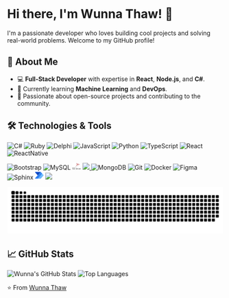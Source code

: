 # Hi there, I'm Wunna Thaw! 👋

I'm a passionate developer who loves building cool projects and solving real-world problems. Welcome to my GitHub profile!


## 🚀 About Me

- 💻 **Full-Stack Developer** with expertise in **React**, **Node.js**, and **C#**.
- 🌱 Currently learning **Machine Learning** and **DevOps**.
- 🎯 Passionate about open-source projects and contributing to the community.



## 🛠️ Technologies & Tools

![C#](https://img.shields.io/badge/-C%23-239120?style=flat&logo=c-sharp&logoColor=white)
![Ruby](https://img.shields.io/badge/-Ruby-CC342D?style=flat&logo=ruby&logoColor=white)
![Delphi](https://img.shields.io/badge/-Delphi-EE1F35?style=flat&logo=delphi&logoColor=white)
![JavaScript](https://img.shields.io/badge/-JavaScript-F7DF1E?style=flat&logo=javascript&logoColor=black)
![Python](https://img.shields.io/badge/-Python-3776AB?style=flat&logo=python&logoColor=white)
![TypeScript](https://img.shields.io/badge/-TypeScript-3178C6?style=flat&logo=typescript&logoColor=white)
![React](https://img.shields.io/badge/-React-61DAFB?style=flat&logo=react&logoColor=black)
![ReactNative](https://img.shields.io/badge/-ReactNative-61DAFB?style=flat&logo=react&logoColor=black)
<!--
![HTML5](https://img.shields.io/badge/-HTML5-E34F26?style=flat&logo=html5&logoColor=white)
![CSS3](https://img.shields.io/badge/-CSS3-1572B6?style=flat&logo=css3&logoColor=white)
-->
![Bootstrap](https://img.shields.io/badge/-Bootstrap-7952B3?style=flat&logo=bootstrap&logoColor=white)
![MySQL](https://img.shields.io/badge/-MySQL-4479A1?style=flat&logo=mysql&logoColor=white)
<img src="https://raw.githubusercontent.com/wunnathaw/wunnathaw/master/img/microsoft-sql-server-seeklogo.svg" alt="Microsoft SQL Server Logo" width="20">
<a href="https://www.microsoft.com/en-us/sql-server">
    <img src="https://img.shields.io/badge/-Microsoft%20SQL%20Server-CC2927?style=flat&logoColor=white">
</a>
![MongoDB](https://img.shields.io/badge/-MongoDB-47A248?style=flat&logo=mongodb&logoColor=white)
![Git](https://img.shields.io/badge/-Git-F05032?style=flat&logo=git&logoColor=white)
![Docker](https://img.shields.io/badge/-Docker-2496ED?style=flat&logo=docker&logoColor=white)
![Figma](https://img.shields.io/badge/-Figma-F24E1E?style=flat&logo=figma&logoColor=white)
![Sphinx](https://img.shields.io/badge/-Sphinx-0A4466?style=flat&logo=sphinx&logoColor=white)
<img src="https://raw.githubusercontent.com/wunnathaw/wunnathaw/master/img/microsoft-power-automate-seeklogo.svg" alt="Power Automate Logo" width="20">
<a href="https://powerautomate.microsoft.com/">
    <img src="https://img.shields.io/badge/-Power%20Automate-0078D4?style=flat&logoColor=white">
</a>
    


![Snake Animation](img/contribution-grid-snake.svg)



## 📈 GitHub Stats

![Wunna's GitHub Stats](https://github-readme-stats.vercel.app/api?username=wunnathaw&show_icons=true&theme=ambient_gradient)
![Top Languages](https://github-readme-stats.vercel.app/api/top-langs/?username=wunnathaw&layout=compact&theme=ambient_gradient)

<!-- 
---
[![LinkedIn](https://img.shields.io/badge/-LinkedIn-0A66C2?style=flat&logo=linkedin&logoColor=white)](https://www.linkedin.com/in/wunnathaw) 
[![Twitter](https://img.shields.io/badge/-Twitter-1DA1F2?style=flat&logo=twitter&logoColor=white)](https://twitter.com/wunnathaw) 
[![GitHub](https://img.shields.io/badge/-GitHub-181717?style=flat&logo=github&logoColor=white)](https://github.com/wunnathaw)
-->


⭐️ From 
[Wunna Thaw](https://github.com/wunnathaw)
<!--
[![GitHub](https://img.shields.io/badge/-GitHub-181717?style=flat&logo=github&logoColor=white)](https://github.com/wunnathaw)
-->
